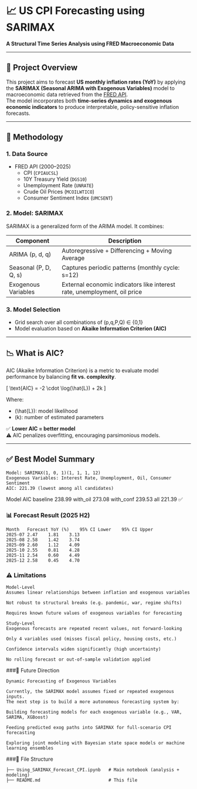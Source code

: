 # 📈 US CPI Forecasting using SARIMAX  
**A Structural Time Series Analysis using FRED Macroeconomic Data**

---

## 🧾 Project Overview

This project aims to forecast **US monthly inflation rates (YoY)** by applying the **SARIMAX (Seasonal ARIMA with Exogenous Variables)** model to macroeconomic data retrieved from the [FRED API](https://fred.stlouisfed.org/).  
The model incorporates both **time-series dynamics and exogenous economic indicators** to produce interpretable, policy-sensitive inflation forecasts.

---

## 🔧 Methodology

### 1. **Data Source**
- FRED API (2000–2025)
  - CPI (`CPIAUCSL`)
  - 10Y Treasury Yield (`DGS10`)
  - Unemployment Rate (`UNRATE`)
  - Crude Oil Prices (`MCOILWTICO`)
  - Consumer Sentiment Index (`UMCSENT`)

### 2. **Model: SARIMAX**
SARIMAX is a generalized form of the ARIMA model. It combines:

| Component            | Description |
|----------------------|-------------|
| ARIMA (p, d, q)      | Autoregressive + Differencing + Moving Average |
| Seasonal (P, D, Q, s)| Captures periodic patterns (monthly cycle: s=12) |
| Exogenous Variables  | External economic indicators like interest rate, unemployment, oil price |

### 3. **Model Selection**
- Grid search over all combinations of (p,q,P,Q) ∈ {0,1}
- Model evaluation based on **Akaike Information Criterion (AIC)**

---

## 📉 What is AIC?

AIC (Akaike Information Criterion) is a metric to evaluate model performance by balancing **fit vs. complexity**.  

\[
\text{AIC} = -2 \cdot \log(\hat{L}) + 2k
\]

Where:
- \(\hat{L}\): model likelihood
- \(k\): number of estimated parameters

✅ **Lower AIC = better model**  
⚠️ AIC penalizes overfitting, encouraging parsimonious models.

---

## ✅ Best Model Summary

```
Model: SARIMAX(1, 0, 1)(1, 1, 1, 12)
Exogenous Variables: Interest Rate, Unemployment, Oil, Consumer Sentiment
AIC: 221.39 (lowest among all candidates)
```

Model	AIC
baseline	238.99
with_oil	273.08
with_conf	239.53
all	221.39 ✅

### 📊 Forecast Result (2025 H2)
```
Month	Forecast YoY (%)	95% CI Lower	95% CI Upper
2025-07	2.47	1.81	3.13
2025-08	2.58	1.42	3.74
2025-09	2.60	1.12	4.09
2025-10	2.55	0.81	4.28
2025-11	2.54	0.60	4.49
2025-12	2.58	0.45	4.70
```
### ⚠️ Limitations
```
Model-Level
Assumes linear relationships between inflation and exogenous variables

Not robust to structural breaks (e.g. pandemic, war, regime shifts)

Requires known future values of exogenous variables for forecasting

Study-Level
Exogenous forecasts are repeated recent values, not forward-looking

Only 4 variables used (misses fiscal policy, housing costs, etc.)

Confidence intervals widen significantly (high uncertainty)

No rolling forecast or out-of-sample validation applied
```
###🚀 Future Direction
```
Dynamic Forecasting of Exogenous Variables

Currently, the SARIMAX model assumes fixed or repeated exogenous inputs.
The next step is to build a more autonomous forecasting system by:

Building forecasting models for each exogenous variable (e.g., VAR, SARIMA, XGBoost)

Feeding predicted exog paths into SARIMAX for full-scenario CPI forecasting

Exploring joint modeling with Bayesian state space models or machine learning ensembles
```
###📁 File Structure

```
├── Using_SARIMAX_Forecast_CPI.ipynb   # Main notebook (analysis + modeling)
├── README.md                          # This file
```



